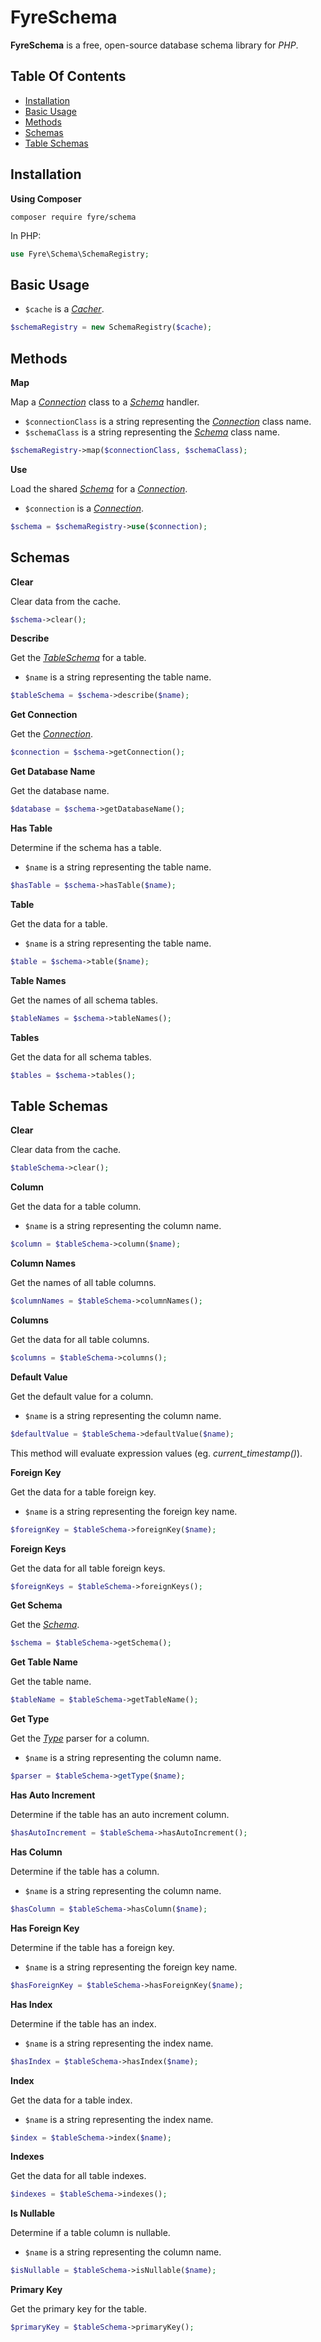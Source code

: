 # FyreSchema

**FyreSchema** is a free, open-source database schema library for *PHP*.


## Table Of Contents
- [Installation](#installation)
- [Basic Usage](#basic-usage)
- [Methods](#methods)
- [Schemas](#schemas)
- [Table Schemas](#table-schemas)



## Installation

**Using Composer**

```
composer require fyre/schema
```

In PHP:

```php
use Fyre\Schema\SchemaRegistry;
```


## Basic Usage

- `$cache` is a [*Cacher*](https://github.com/elusivecodes/FyreCache#cachers).

```php
$schemaRegistry = new SchemaRegistry($cache);
```


## Methods

**Map**

Map a [*Connection*](https://github.com/elusivecodes/FyreDB#connections) class to a [*Schema*](#schemas) handler.

- `$connectionClass` is a string representing the [*Connection*](https://github.com/elusivecodes/FyreDB#connections) class name.
- `$schemaClass` is a string representing the [*Schema*](#schemas) class name.

```php
$schemaRegistry->map($connectionClass, $schemaClass);
```

**Use**

Load the shared [*Schema*](#schemas) for a [*Connection*](https://github.com/elusivecodes/FyreDB#connections).

- `$connection` is a [*Connection*](https://github.com/elusivecodes/FyreDB#connections).

```php
$schema = $schemaRegistry->use($connection);
```


## Schemas

**Clear**

Clear data from the cache.

```php
$schema->clear();
```

**Describe**

Get the [*TableSchema*](#table-schemas) for a table.

- `$name` is a string representing the table name.

```php
$tableSchema = $schema->describe($name);
```

**Get Connection**

Get the [*Connection*](https://github.com/elusivecodes/FyreDB#connections).

```php
$connection = $schema->getConnection();
```

**Get Database Name**

Get the database name.

```php
$database = $schema->getDatabaseName();
```

**Has Table**

Determine if the schema has a table.

- `$name` is a string representing the table name.

```php
$hasTable = $schema->hasTable($name);
```

**Table**

Get the data for a table.

- `$name` is a string representing the table name.

```php
$table = $schema->table($name);
```

**Table Names**

Get the names of all schema tables.

```php
$tableNames = $schema->tableNames();
```

**Tables**

Get the data for all schema tables.

```php
$tables = $schema->tables();
```


## Table Schemas

**Clear**

Clear data from the cache.

```php
$tableSchema->clear();
```

**Column**

Get the data for a table column.

- `$name` is a string representing the column name.

```php
$column = $tableSchema->column($name);
```

**Column Names**

Get the names of all table columns.

```php
$columnNames = $tableSchema->columnNames();
```

**Columns**

Get the data for all table columns.

```php
$columns = $tableSchema->columns();
```

**Default Value**

Get the default value for a column.

- `$name` is a string representing the column name.

```php
$defaultValue = $tableSchema->defaultValue($name);
```

This method will evaluate expression values (eg. *current_timestamp()*).

**Foreign Key**

Get the data for a table foreign key.

- `$name` is a string representing the foreign key name.

```php
$foreignKey = $tableSchema->foreignKey($name);
```

**Foreign Keys**

Get the data for all table foreign keys.

```php
$foreignKeys = $tableSchema->foreignKeys();
```

**Get Schema**

Get the [*Schema*](#schemas).

```php
$schema = $tableSchema->getSchema();
```

**Get Table Name**

Get the table name.

```php
$tableName = $tableSchema->getTableName();
```

**Get Type**

Get the [*Type*](https://github.com/elusivecodes/FyreTypeParser) parser for a column.

- `$name` is a string representing the column name.

```php
$parser = $tableSchema->getType($name);
```

**Has Auto Increment**

Determine if the table has an auto increment column.

```php
$hasAutoIncrement = $tableSchema->hasAutoIncrement();
```

**Has Column**

Determine if the table has a column.

- `$name` is a string representing the column name.

```php
$hasColumn = $tableSchema->hasColumn($name);
```

**Has Foreign Key**

Determine if the table has a foreign key.

- `$name` is a string representing the foreign key name.

```php
$hasForeignKey = $tableSchema->hasForeignKey($name);
```

**Has Index**

Determine if the table has an index.

- `$name` is a string representing the index name.

```php
$hasIndex = $tableSchema->hasIndex($name);
```

**Index**

Get the data for a table index.

- `$name` is a string representing the index name.

```php
$index = $tableSchema->index($name);
```

**Indexes**

Get the data for all table indexes.

```php
$indexes = $tableSchema->indexes();
```

**Is Nullable**

Determine if a table column is nullable.

- `$name` is a string representing the column name.

```php
$isNullable = $tableSchema->isNullable($name);
```

**Primary Key**

Get the primary key for the table.

```php
$primaryKey = $tableSchema->primaryKey();
```